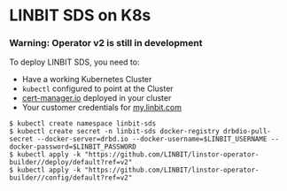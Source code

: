 # LINBIT SDS on K8s

### Warning: Operator v2 is still in development

To deploy LINBIT SDS, you need to: 
* Have a working Kubernetes Cluster
* `kubectl` configured to point at the Cluster
* [cert-manager.io](https://cert-manager.io) deployed in your cluster
* Your customer credentials for [my.linbit.com](https://my.linbit.com)

```
$ kubectl create namespace linbit-sds
$ kubectl create secret -n linbit-sds docker-registry drbdio-pull-secret --docker-server=drbd.io --docker-username=$LINBIT_USERNAME --docker-password=$LINBIT_PASSWORD
$ kubectl apply -k "https://github.com/LINBIT/linstor-operator-builder//deploy/default?ref=v2"
$ kubectl apply -k "https://github.com/LINBIT/linstor-operator-builder//config/default?ref=v2"
```
